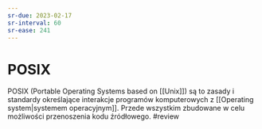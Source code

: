 ```yaml
---
sr-due: 2023-02-17
sr-interval: 60
sr-ease: 241
---
```



# POSIX
POSIX (Portable Operating Systems based on [[Unix]]) są to zasady i standardy określające interakcje programów komputerowych z [[Operating system|systemem operacyjnym]]. Przede wszystkim zbudowane w celu możliwości przenoszenia kodu źródłowego.
#review